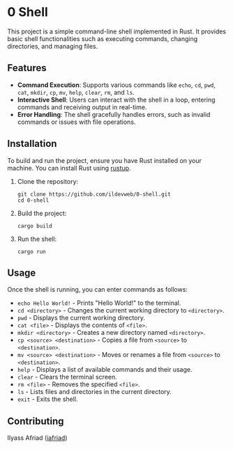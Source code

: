 # 0 Shell

This project is a simple command-line shell implemented in Rust. It provides basic shell functionalities such as executing commands, changing directories, and managing files.

## Features

- **Command Execution**: Supports various commands like `echo`, `cd`, `pwd`, `cat`, `mkdir`, `cp`, `mv`, `help`, `clear`, `rm`, and `ls`.
- **Interactive Shell**: Users can interact with the shell in a loop, entering commands and receiving output in real-time.
- **Error Handling**: The shell gracefully handles errors, such as invalid commands or issues with file operations.

## Installation

To build and run the project, ensure you have Rust installed on your machine. You can install Rust using [rustup](https://rustup.rs/).

1. Clone the repository:
   ```
   git clone https://github.com/ildevweb/0-shell.git
   cd 0-shell
   ```

2. Build the project:
   ```
   cargo build
   ```

3. Run the shell:
   ```
   cargo run
   ```

## Usage

Once the shell is running, you can enter commands as follows:

- `echo Hello World!` - Prints "Hello World!" to the terminal.
- `cd <directory>` - Changes the current working directory to `<directory>`.
- `pwd` - Displays the current working directory.
- `cat <file>` - Displays the contents of `<file>`.
- `mkdir <directory>` - Creates a new directory named `<directory>`.
- `cp <source> <destination>` - Copies a file from `<source>` to `<destination>`.
- `mv <source> <destination>` - Moves or renames a file from `<source>` to `<destination>`.
- `help` - Displays a list of available commands and their usage.
- `clear` - Clears the terminal screen.
- `rm <file>` - Removes the specified `<file>`.
- `ls` - Lists files and directories in the current directory.
- `exit` - Exits the shell.

## Contributing

Ilyass Afriad ([iafriad](https://github.com/ildevweb/0-shell.git))
